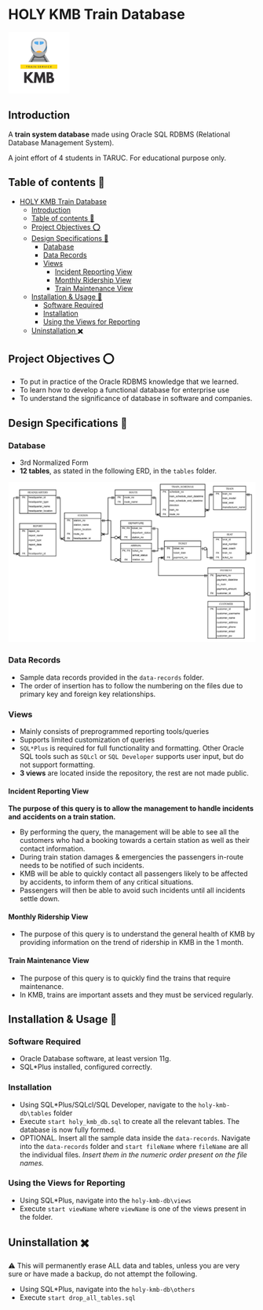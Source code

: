 # HOLY KMB Train Database

<img src="others/kmb-white-logo.png" alt="kmb-white-logo" style="zoom:25%;" />

## Introduction

A **train system database** made using Oracle SQL RDBMS (Relational Database Management System).

A joint effort of 4 students in TARUC. For educational purpose only.

## Table of contents :bookmark_tabs:

- [HOLY KMB Train Database](#holy-kmb-train-database)
  - [Introduction](#introduction)
  - [Table of contents :bookmark_tabs:](#table-of-contents-bookmarktabs)
  - [Project Objectives :o:](#project-objectives-o)
  - [Design Specifications :page_facing_up:](#design-specifications-pagefacingup)
    - [Database](#database)
    - [Data Records](#data-records)
    - [Views](#views)
      - [Incident Reporting View](#incident-reporting-view)
      - [Monthly Ridership View](#monthly-ridership-view)
      - [Train Maintenance View](#train-maintenance-view)
  - [Installation & Usage :wrench:](#installation--usage-wrench)
    - [Software Required](#software-required)
    - [Installation](#installation)
    - [Using the Views for Reporting](#using-the-views-for-reporting)
  - [Uninstallation :heavy_multiplication_x:](#uninstallation-heavymultiplicationx)

## Project Objectives :o:

- To put in practice of the Oracle RDBMS knowledge that we learned.
- To learn how to develop a functional database for enterprise use
- To understand the significance of database in software and companies.

## Design Specifications :page_facing_up:

### Database

- 3rd Normalized Form
- **12 tables**, as stated in the following ERD, in the `tables` folder.

![HOLY KMB TRAIN ERD](others/holy-kmb-erd.png)

### Data Records

- Sample data records provided in the `data-records` folder. 
- The order of insertion has to follow the numbering on the files due to primary key and foreign key relationships.

### Views

- Mainly consists of preprogrammed reporting tools/queries
- Supports limited customization of queries
- `SQL*Plus` is required for full functionality and formatting. Other Oracle SQL tools such as `SQLcl` or `SQL Developer` supports user input, but do not support formatting.
- **3 views** are located inside the repository, the rest are not made public.

#### Incident Reporting View

**The purpose of this query is to allow the management to handle incidents and**
**accidents on a train station.** 

- By performing the query, the management will be able to see all
  the customers who had a booking towards a certain station as well as their contact information.
- During train station damages &amp; emergencies the passengers in-route needs to be notified of such incidents. 
- KMB will be able to quickly contact all passengers likely to be affected by accidents, to inform them of any critical situations.
- Passengers will then be able to avoid such incidents until all incidents settle down.

#### Monthly Ridership View

- The purpose of this query is to understand the general health of KMB by providing information on the trend of ridership in KMB in the 1 month.

#### Train Maintenance View

- The purpose of this query is to quickly find the trains that require maintenance.
- In KMB, trains are important assets and they must be serviced regularly.

## Installation & Usage :wrench:

### Software Required

- Oracle Database software, at least version 11g.
- SQL*Plus installed, configured correctly.

### Installation

- Using SQL*Plus/SQLcl/SQL Developer, navigate to the `holy-kmb-db\tables` folder
- Execute `start holy_kmb_db.sql` to create all the relevant tables. The database is now fully formed.
- OPTIONAL. Insert all the sample data inside the `data-records`. Navigate into the `data-records` folder and `start fileName` where `fileName` are all the individual files. *Insert them in the numeric order present on the file names.*

### Using the Views for Reporting

- Using SQL*Plus, navigate into the `holy-kmb-db\views`
- Execute `start viewName` where `viewName` is one of the views present in the folder.

## Uninstallation :heavy_multiplication_x:

:warning: This will permanently erase ALL data and tables, unless you are very sure or have made a backup, do not attempt the following.

- Using SQL*Plus, navigate into the `holy-kmb-db\others`
- Execute `start drop_all_tables.sql`
